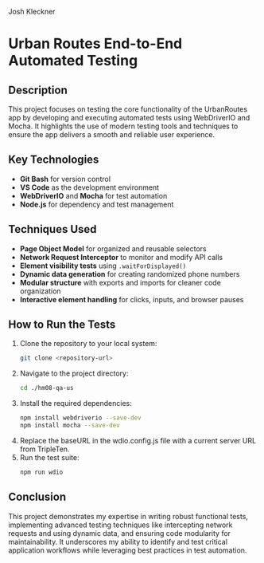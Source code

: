 Josh Kleckner
# Urban Routes End-to-End Automated Testing

## Description
This project focuses on testing the core functionality of the UrbanRoutes app by developing and executing automated tests using WebDriverIO and Mocha. It highlights the use of modern testing tools and techniques to ensure the app delivers a smooth and reliable user experience.

## Key Technologies
- **Git Bash** for version control  
- **VS Code** as the development environment  
- **WebDriverIO** and **Mocha** for test automation  
- **Node.js** for dependency and test management  

## Techniques Used
- **Page Object Model** for organized and reusable selectors  
- **Network Request Interceptor** to monitor and modify API calls  
- **Element visibility tests** using `.waitForDisplayed()`  
- **Dynamic data generation** for creating randomized phone numbers  
- **Modular structure** with exports and imports for cleaner code organization  
- **Interactive element handling** for clicks, inputs, and browser pauses

## How to Run the Tests
1. Clone the repository to your local system:  
   ```bash
   git clone <repository-url>
2. Navigate to the project directory:
   ```bash
   cd ./hm08-qa-us
3. Install the required dependencies:
   ```bash
   npm install webdriverio --save-dev  
   npm install mocha --save-dev  
4. Replace the baseURL in the wdio.config.js file with a current server URL from TripleTen.
5. Run the test suite:
   ```bash
   npm run wdio

## Conclusion
This project demonstrates my expertise in writing robust functional tests, implementing advanced testing techniques like intercepting network requests and using dynamic data, and ensuring code modularity for maintainability. It underscores my ability to identify and test critical application workflows while leveraging best practices in test automation.
